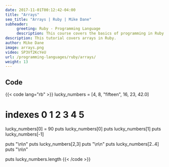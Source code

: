 ```yaml
---
date: 2017-11-01T00:12:42-04:00
title: "Arrays"
seo_title: "Arrays | Ruby | Mike Dane"
subheader:
     greeting: Ruby - Programming Language
     description: This course covers the basics of programming in Ruby. Work your way through the videos and we'll teach you everything you need to know to start your programming journey!
description: This tutorial covers arrays in Ruby.
author: Mike Dane
image: arrays.png
video: SP3Vf2KcYeU
url: /programming-languages/ruby/arrays/
weight: 13
---
```


## Code

{{< code lang="rb" >}}
lucky_numbers = [4, 8, "fifteen", 16, 23, 42.0]
#       indexes  0  1       2      3   4   5

lucky_numbers[0] = 90
puts lucky_numbers[0]
puts lucky_numbers[1]
puts lucky_numbers[-1]

puts "\n\n"
puts lucky_numbers[2,3]
puts "\n\n"
puts lucky_numbers[2..4]
puts "\n\n"

puts lucky_numbers.length
{{< /code >}}